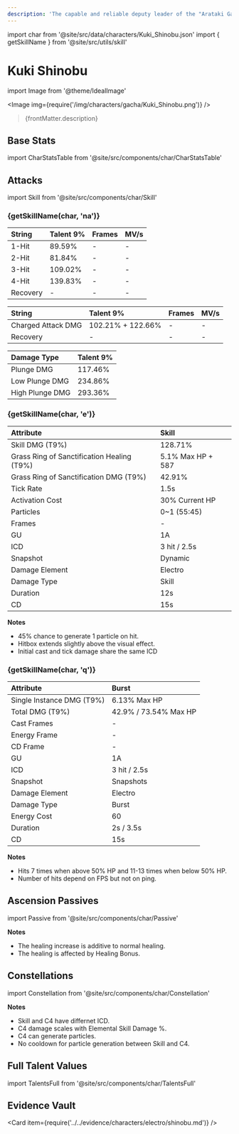 ```yaml
---
description: 'The capable and reliable deputy leader of the "Arataki Gang." Please note: capable and reliable are not appellations for the "Arataki Gang," but for their deputy leader in specific.'
---
```


import char from '@site/src/data/characters/Kuki_Shinobu.json'
import { getSkillName } from '@site/src/utils/skill'

# Kuki Shinobu

import Image from '@theme/IdealImage'

<Image img={require('/img/characters/gacha/Kuki_Shinobu.png')} />
<blockquote>{frontMatter.description}</blockquote>

## Base Stats

import CharStatsTable from '@site/src/components/char/CharStatsTable'

<CharStatsTable char={char} />

## Attacks

import Skill from '@site/src/components/char/Skill'

<Tabs>
<TabItem value='na' label='Normal Attacks'>
<h3>{getSkillName(char, 'na')}</h3>
<div class='talent-columns'>
<Skill char={char} skill='na' sectionFilter='Normal Attack' />

| String   | Talent 9% | Frames | MV/s |
| :------- | :-------- | :----- | :--- |
| 1-Hit    | 89.59%    | -      | -    |
| 2-Hit    | 81.84%    | -      | -    |
| 3-Hit    | 109.02%   | -      | -    |
| 4-Hit    | 139.83%   | -      | -    |
| Recovery | -         | -      | -    |

</div>
<div class='talent-columns'>
<Skill char={char} skill='na' sectionFilter='Charged Attack' />

| String             | Talent 9%         | Frames | MV/s |
| :----------------- | :---------------- | :----- | :--- |
| Charged Attack DMG | 102.21% + 122.66% | -      | -    |
| Recovery           | -                 | -      | -    |

</div>
<div class='talent-columns'>
<Skill char={char} skill='na' sectionFilter='Plunging Attack' />

| Damage Type     | Talent 9% |
| :-------------- | :-------- |
| Plunge DMG      | 117.46%   |
| Low Plunge DMG  | 234.86%   |
| High Plunge DMG | 293.36%   |

</div>
</TabItem>

<TabItem value='e' label='Skill'>
<h3>{getSkillName(char, 'e')}</h3>
<div class='talent-columns'>
<Skill char={char} skill='e' />

| Attribute                                    | Skill             |
| :------------------------------------------- | :---------------- |
| Skill DMG \(T9%\)                            | 128.71%           |
| Grass Ring of Sanctification Healing \(T9%\) | 5.1% Max HP + 587 |
| Grass Ring of Sanctification DMG \(T9%\)     | 42.91%            |
| Tick Rate                                    | 1.5s              |
| Activation Cost                              | 30% Current HP    |
| Particles                                    | 0~1 \(55\:45\)    |
| Frames                                       | -                 |
| GU                                           | 1A                |
| ICD                                          | 3 hit / 2.5s      |
| Snapshot                                     | Dynamic           |
| Damage Element                               | Electro           |
| Damage Type                                  | Skill             |
| Duration                                     | 12s               |
| CD                                           | 15s               |

</div>

**Notes**

* 45% chance to generate 1 particle on hit.
* Hitbox extends slightly above the visual effect.
* Initial cast and tick damage share the same ICD

</TabItem>

<TabItem value='q' label='Burst'>
<h3>{getSkillName(char, 'q')}</h3>
<div class='talent-columns'>
<Skill char={char} skill='q'/>

| Attribute                   | Burst                 |
| :-------------------------- | :-------------------- |
| Single Instance DMG \(T9%\) | 6.13% Max HP          |
| Total DMG \(T9%\)           | 42.9% / 73.54% Max HP |
| Cast Frames                 | -                     |
| Energy Frame                | -                     |
| CD Frame                    | -                     |
| GU                          | 1A                    |
| ICD                         | 3 hit / 2.5s          |
| Snapshot                    | Snapshots             |
| Damage Element              | Electro               |
| Damage Type                 | Burst                 |
| Energy Cost                 | 60                    |
| Duration                    | 2s / 3.5s             |
| CD                          | 15s                   |

</div>

**Notes**

* Hits 7 times when above 50% HP and 11-13 times when below 50% HP.
* Number of hits depend on FPS but not on ping.

</TabItem>
</Tabs>

## Ascension Passives

import Passive from '@site/src/components/char/Passive'

<Tabs>
<TabItem value='passive' label='Passive'>
<Passive char={char} passive={2} />
</TabItem>

<TabItem value='a1' label='Ascension 1'>
<Passive char={char} passive={0} />
</TabItem>

<TabItem value="a4" label="Ascension 4">
<Passive char={char} passive={1} />

**Notes**

* The healing increase is additive to normal healing.
* The healing is affected by Healing Bonus.

</TabItem>
</Tabs>

## Constellations

import Constellation from '@site/src/components/char/Constellation'

<Tabs>
<TabItem value='c1' label='C1'>
<Constellation char={char} constellation={1} />
</TabItem>

<TabItem value='c2' label='C2'>
<Constellation char={char} constellation={2} />
</TabItem>

<TabItem value='c3' label='C3'>
<Constellation char={char} constellation={3} />
</TabItem>

<TabItem value='c4' label='C4'>
<Constellation char={char} constellation={4} />

**Notes**

* Skill and C4 have differnet ICD.
* C4 damage scales with Elemental Skill Damage \%.
* C4 can generate particles.
* No cooldown for particle generation between Skill and C4.

</TabItem>

<TabItem value='c5' label='C5'>
<Constellation char={char} constellation={5} />
</TabItem>

<TabItem value='c6' label='C6'>
<Constellation char={char} constellation={6} />
</TabItem>
</Tabs>

## Full Talent Values

import TalentsFull from '@site/src/components/char/TalentsFull'

<TalentsFull char={char}/>

## Evidence Vault

<Card item={require('../../evidence/characters/electro/shinobu.md')} />
